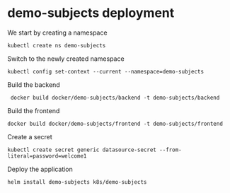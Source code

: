 # demo-subjects deployment

We start by creating a namespace

    kubectl create ns demo-subjects

Switch to the newly created namespace

    kubectl config set-context --current --namespace=demo-subjects

Build the backend

     docker build docker/demo-subjects/backend -t demo-subjects/backend

Build the frontend

    docker build docker/demo-subjects/frontend -t demo-subjects/frontend

Create a secret

    kubectl create secret generic datasource-secret --from-literal=password=welcome1

Deploy the application

    helm install demo-subjects k8s/demo-subjects